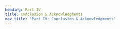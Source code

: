 ```yaml
---
heading: Part IV
title: Conclusion & Acknowledgments
nav_title: "Part IV: Conclusion & Acknowledgments"
---
```

